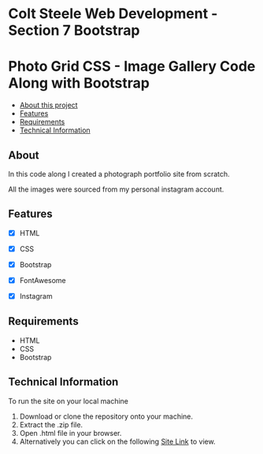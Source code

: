 # Colt Steele Web Development - Section 7 Bootstrap
# Photo Grid CSS - Image Gallery Code Along with Bootstrap

- [About this project](#about)
- [Features](#features)
- [Requirements](#requirements)
- [Technical Information](#technical_information)

<a name="about"></a>
## About
In this code along I created a photograph portfolio site from scratch.

All the images were sourced from my personal instagram account.



<a name="features"></a>
## Features
- [x] HTML
- [x] CSS
- [x] Bootstrap
- [x] FontAwesome
- [x] Instagram


<a name="requirements"></a>
## Requirements
- HTML
- CSS
- Bootstrap

<a name="technical_information"></a>
## Technical Information

To run the site on your local machine

1. Download or clone the repository onto your machine.
2. Extract the .zip file.
3. Open .html file in your browser.
5. Alternatively you can click on the following [Site Link](https://jsoto3000.github.io/j-soto-fav-instagram-bootstrap-master/ "Site Link") to view.

